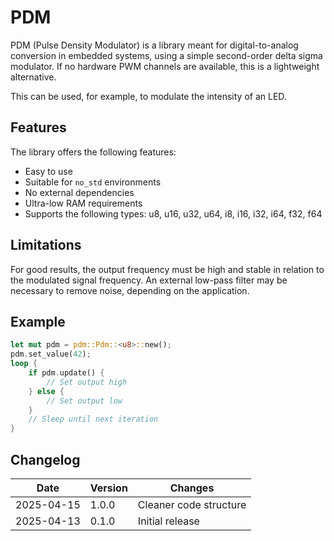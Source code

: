 # PDM

PDM (Pulse Density Modulator) is a library meant for digital-to-analog conversion in embedded systems, using a simple second-order delta sigma modulator.
If no hardware PWM channels are available, this is a lightweight alternative.

This can be used, for example, to modulate the intensity of an LED.


## Features

The library offers the following features:
* Easy to use
* Suitable for `no_std` environments
* No external dependencies
* Ultra-low RAM requirements
* Supports the following types: u8, u16, u32, u64, i8, i16, i32, i64, f32, f64


## Limitations

For good results, the output frequency must be high and stable in relation to the modulated signal frequency.
An external low-pass filter may be necessary to remove noise, depending on the application.


## Example

```rust no_run
let mut pdm = pdm::Pdm::<u8>::new();
pdm.set_value(42);
loop {
    if pdm.update() {
        // Set output high
    } else {
        // Set output low
    }
    // Sleep until next iteration
}

```


## Changelog

| Date       | Version | Changes                |
|------------|---------|------------------------|
| 2025-04-15 | 1.0.0   | Cleaner code structure |
| 2025-04-13 | 0.1.0   | Initial release        |

